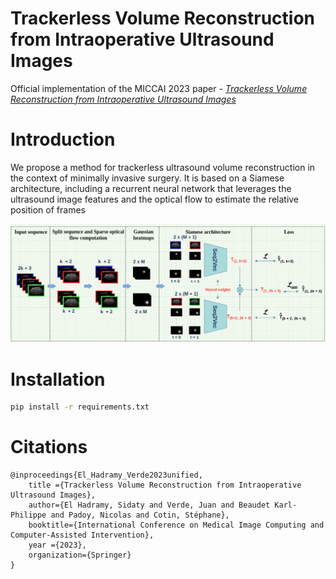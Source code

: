 # Trackerless Volume Reconstruction from Intraoperative Ultrasound Images

Official implementation of the MICCAI 2023 paper - [_Trackerless Volume Reconstruction from Intraoperative Ultrasound Images_](https://inria.hal.science/hal-04108248/file/MICCAI2023_Trakerless_Volume_Reconstruction_from_Intraoperative_Ultrasound_images.pdf)


# Introduction

We propose a method for trackerless ultrasound volume reconstruction in the context of minimally invasive surgery. It is based on a Siamese architecture, including a recurrent neural network that leverages the ultrasound image features and the optical flow to estimate the relative position of frames

![alt text](data/imgs/architecture.png "The input sequence is split into two equal sequences with a common frame. Both are used to compute a sparse optical flow. Gaussian heatmaps tracking M points are then combined with the first and last frame of each sequence to form the network’s input. We use a Siamese architecture based on Sequence to Vector (Seq2Vec) network. The learning is done by minimising the mean square error between the output and ground truth transformations.")


# Installation

```bash
pip install -r requirements.txt
```

#  Citations
```
@inproceedings{El_Hadramy_Verde2023unified,
    title ={Trackerless Volume Reconstruction from Intraoperative Ultrasound Images},
    author={El Hadramy, Sidaty and Verde, Juan and Beaudet Karl-Philippe and Padoy, Nicolas and Cotin, Stéphane},
    booktitle={International Conference on Medical Image Computing and Computer-Assisted Intervention},
    year ={2023},
    organization={Springer}
}
```